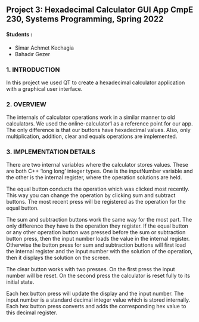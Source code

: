 ## Project 3: Hexadecimal Calculator GUI App CmpE 230, Systems Programming, Spring 2022

#### Students :

* Simar Achmet Kechagia 
* Bahadır Gezer 

### 1. INTRODUCTION
In this project we used QT to create a hexadecimal calculator application with a graphical user interface.

### 2. OVERVIEW
The internals of calculator operations work in a similar manner to old calculators. We used the online-calculator1 as a reference point for our app. The only difference is that our buttons have hexadecimal values. Also, only multiplication, addition, clear and equals operations are implemented.

### 3. IMPLEMENTATION DETAILS

There are two internal variables where the calculator stores values. These are both C++ ‘long long’ integer types. One is the inputNumber variable and the other is the internal register, where the operation solutions are held.

The equal button conducts the operation which was clicked most recently. This way you can change the operation by clicking sum and subtract buttons. The most recent press will be registered as the operation for the equal button.

The sum and subtraction buttons work the same way for the most part. The only difference they have is the operation they register. If the equal button or any other operation button was pressed before the sum or subtraction button press, then the input number loads the value in the internal register. Otherwise the button press for sum and subtraction buttons will first load the internal register and the input number with the solution of the operation, then it displays the solution on the screen.

The clear button works with two presses. On the first press the input number will be reset. On the second press the calculator is reset fully to its initial state.

Each hex button press will update the display and the input number. The input number is a standard decimal integer value which is stored internally. Each hex button press converts and adds the corresponding hex value to this decimal register.
